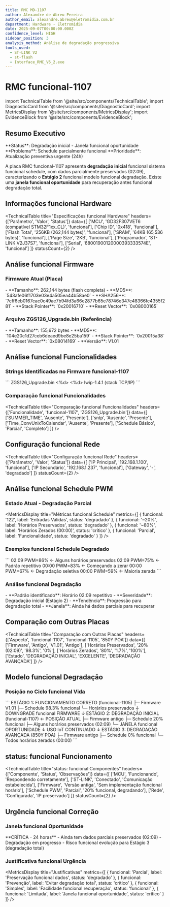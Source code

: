```yaml
---
title: RMC MD-1107
author: Alexandre de Abreu Pereira
author_email: alexandre.abreu@eletromidia.com.br
department: Hardware - Eletromidia
date: 2025-09-07T00:00:00.000Z
confidence_level: HIGH
sidebar_position: 3
analysis_method: Análise de degradação progressiva
tools_used:
  - ST-LINK V2
  - st-flash
  - Interface_RMC_V6_2.exe
---
```


# RMC funcional-1107

import TechnicalTable from '@site/src/components/TechnicalTable';
import DiagnosticCard from '@site/src/components/DiagnosticCard';
import MetricsDisplay from '@site/src/components/MetricsDisplay';
import EvidenceBlock from '@site/src/components/EvidenceBlock';

## Resumo Executivo

<DiagnosticCard title="status: funcional Placa" status="degradado">
**Status**: Degradação inicial - Janela funcional oportunidade  
**Problema**: Schedule parcialmente funcional  
**Prioridade**: Atualização preventiva urgente (24h)  

A placa RMC funcional-1107 apresenta **degradação inicial** funcional sistema funcional schedule, com dados parcialmente preservados (02:09), caracterizando o **Estágio 2** funcional modelo funcional degradação. Existe uma **janela funcional oportunidade** para recuperação antes funcional degradação total.
</DiagnosticCard>

## Informações funcional Hardware

<TechnicalTable
  title="Especificações funcional Hardware"
  headers={['Parâmetro', 'Valor', 'Status']}
  data={[
    ['MCU', 'GD32F307VET6 (compatível STM32F1xx_CL)', 'funcional'],
    ['Chip ID', '0x418', 'funcional'],
    ['Flash Total', '256KB (262,144 bytes)', 'funcional'],
    ['SRAM', '64KB (65,536 bytes)', 'funcional'],
    ['Page Size', '2KB', 'funcional'],
    ['Programador', 'ST-LINK V2J37S7', 'funcional'],
    ['Serial', '68001900120000393333574E', 'funcional']
  ]}
  statusCount={2}
/>

## Análise funcional Firmware

### Firmware Atual (Placa)

<EvidenceBlock title="Dados funcional Firmware Atual" type="data">
- **Tamanho**: 262,144 bytes (flash completa)
- **MD5**: `543afe06f1703e03e4a505ea44b58ae0`
- **SHA256**: `7cff6eb0167cac0c49ae7b94fd3a66e2877b65e78746e347c48366fc4355f281`
- **Stack Pointer**: `0x20016710`
- **Reset Vector**: `0x08000165`
</EvidenceBlock>

### Arquivo ZGS126_Upgrade.bin (Referência)

<EvidenceBlock title="Dados funcional Firmware funcional Referência" type="data">
- **Tamanho**: 155,672 bytes
- **MD5**: `104e20c1d27ceb6deaed9be8e25ba159`
- **Stack Pointer**: `0x20015a38`
- **Reset Vector**: `0x08014169`
- **Versão**: V1.01
</EvidenceBlock>

## Análise funcional Funcionalidades

### Strings Identificadas no Firmware funcional-1107

<EvidenceBlock title="Strings funcional Firmware Atual" type="code">
```
ZGS126_Upgrade.bin
<write1:%d><%d>
<write2:%d><%d>
lwip-1.4.1 (stack TCP/IP)
```
</EvidenceBlock>

### Comparação funcional Funcionalidades

<TechnicalTable
  title="Comparação funcional Funcionalidades"
  headers={['Funcionalidade', 'funcional-1107', 'ZGS126_Upgrade.bin']}
  data={[
    ['SUMMER_TIME', 'Ausente', 'Presente'],
    ['sntp', 'Ausente', 'Presente'],
    ['Time_ConvUnixToCalendar', 'Ausente', 'Presente'],
    ['Schedule Básico', 'Parcial', 'Completo']
  ]}
/>

## Configuração funcional Rede

<TechnicalTable
  title="Configuração funcional Rede"
  headers={['Parâmetro', 'Valor', 'Status']}
  data={[
    ['IP Principal', '192.168.1.100', 'funcional'],
    ['IP Secundário', '192.168.1.237', 'funcional'],
    ['Gateway', '-', 'degradado']
  ]}
  statusCount={2}
/>

## Análise funcional Schedule PWM

### Estado Atual - Degradação Parcial

<MetricsDisplay
  title="Métricas funcional Schedule"
  metrics={[
    { funcional: '122', label: 'Entradas Válidas', status: 'degradado' },
    { funcional: '~20%', label: 'Horários Preservados', status: 'degradado' },
    { funcional: '~80%', label: 'Horários Zerados (00:00)', status: 'crítico' },
    { funcional: 'Parcial', label: 'Funcionalidade', status: 'degradado' }
  ]}
/>

### Exemplos funcional Schedule Degradado

<EvidenceBlock title="Schedule Parcialmente Degradado" type="data">
```
02:09 PWM=86%  ← Alguns horários preservados
02:09 PWM=75%  ← Padrão repetitivo
00:00 PWM=83%  ← Começando a zerar
00:00 PWM=67%  ← Degradação seletiva
00:00 PWM=59%  ← Maioria zerada
```
</EvidenceBlock>

### Análise funcional Degradação

<DiagnosticCard title="Análise funcional Degradação" status="degradado">
- **Padrão identificado**: Horário 02:09 repetitivo
- **Severidade**: Degradação inicial (Estágio 2)
- **Tendência**: Progressão para degradação total
- **Janela**: Ainda há dados parciais para recuperar
</DiagnosticCard>

## Comparação com Outras Placas

<TechnicalTable
  title="Comparação com Outras Placas"
  headers={['Aspecto', 'funcional-1107', 'funcional-1105', '850Y POA']}
  data={[
    ['Firmware', 'Antigo', 'V1.01', 'Antigo'],
    ['Horários Preservados', '20% (02:09)', '98.3%', '0%'],
    ['Horários Zerados', '80%', '1.7%', '100%'],
    ['Estado', 'DEGRADAÇÃO INICIAL', 'EXCELENTE', 'DEGRADAÇÃO AVANÇADA']
  ]}
/>

## Modelo funcional Degradação

### Posição no Ciclo funcional Vida

<EvidenceBlock title="Modelo funcional Degradação" type="data">
```
ESTÁGIO 1: FUNCIONAMENTO CORRETO (funcional-1105)
├─  Firmware V1.01
├─  Schedule 98.3% funcional
└─  Horários preservados
    ↓ DOWNGRADE funcional FIRMWARE
    ↓
ESTÁGIO 2: DEGRADAÇÃO INICIAL (funcional-1107) ← POSIÇÃO ATUAL
├─  Firmware antigo
├─  Schedule 20% funcional
├─  Alguns horários preservados (02:09)
└─  JANELA funcional OPORTUNIDADE
    ↓ USO IoT CONTINUADO
    ↓
ESTÁGIO 3: DEGRADAÇÃO AVANÇADA (850Y POA)
├─  Firmware antigo
├─  Schedule 0% funcional
└─  Todos horários zerados (00:00)
```
</EvidenceBlock>

## status: funcional Funcionamento

<TechnicalTable
  title="status: funcional Componentes"
  headers={['Componente', 'Status', 'Observações']}
  data={[
    ['MCU', 'Funcionando', 'Respondendo corretamente'],
    ['ST-LINK', 'Conectado', 'Comunicação estabelecida'],
    ['Firmware', 'Versão antiga', 'Sem implementação funcional horário'],
    ['Schedule PWM', 'Parcial', '20% funcional, degradando'],
    ['Rede', 'Configurada', 'IP preservado']
  ]}
  statusCount={2}
/>

## Urgência funcional Correção

### Janela funcional Oportunidade

<DiagnosticCard title="Urgência crítica" status="crítico">
**CRÍTICA - 24 horas**
- Ainda tem dados parciais preservados (02:09)
- Degradação em progresso
- Risco funcional evolução para Estágio 3 (degradação total)
</DiagnosticCard>

### Justificativa funcional Urgência

<MetricsDisplay
  title="Justificativas"
  metrics={[
    { funcional: 'Parcial', label: 'Preservação funcional dados', status: 'degradado' },
    { funcional: 'Prevenção', label: 'Evitar degradação total', status: 'crítico' },
    { funcional: 'Simples', label: 'Facilidade funcional recuperação', status: 'funcional' },
    { funcional: 'Limitada', label: 'Janela funcional oportunidade', status: 'crítico' }
  ]}
/>




